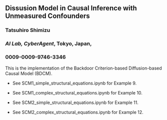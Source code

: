 ## Dissusion Model in Causal Inference with Unmeasured Confounders
### Tatsuhiro Shimizu
### *AI Lab, CyberAgent*, Tokyo, Japan, 
### 0009-0009-9746-3346

This is the implementation of the Backdoor Criterion-based Diffusion-based Causal Model (BDCM). 

- See SCM1_simple_structural_equations.ipynb for Example 9.

- See SCM1_complex_structural_equations.ipynb for Example 10.

- See SCM2_simple_structural_equations.ipynb for Example 11.

- See SCM2_complex_structural_equations.ipynb for Example 12.
